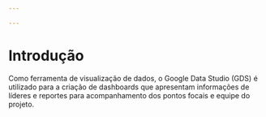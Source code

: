 ```yaml
---

---
```


# Introdução

Como ferramenta de visualização de dados, o Google Data Studio (GDS) é utilizado para a criação de dashboards que apresentam informações de líderes e reportes para acompanhamento dos pontos focais e equipe do projeto.


